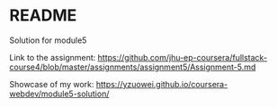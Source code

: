 # README

Solution for module5

Link to the assignment: https://github.com/jhu-ep-coursera/fullstack-course4/blob/master/assignments/assignment5/Assignment-5.md

Showcase of my work: https://yzuowei.github.io/coursera-webdev/module5-solution/